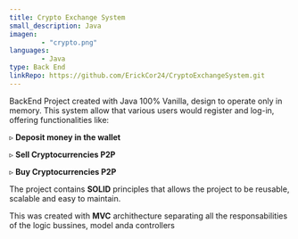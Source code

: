 ```yaml
---
title: Crypto Exchange System
small_description: Java
imagen: 
        - "crypto.png"
languages: 
        - Java
type: Back End
linkRepo: https://github.com/ErickCor24/CryptoExchangeSystem.git
---
```


BackEnd Project created with Java 100% Vanilla, design to operate only in memory. This system allow that various users would register and log-in, offering functionalities like:

▹ **Deposit money in the wallet**

▹ **Sell Cryptocurrencies P2P**

▹ **Buy Cryptocurrencies P2P**

The project contains **SOLID** principles that allows the project to be reusable, scalable and easy to maintain.

This was created with **MVC** archithecture separating all the responsabilities of the logic bussines, model anda controllers